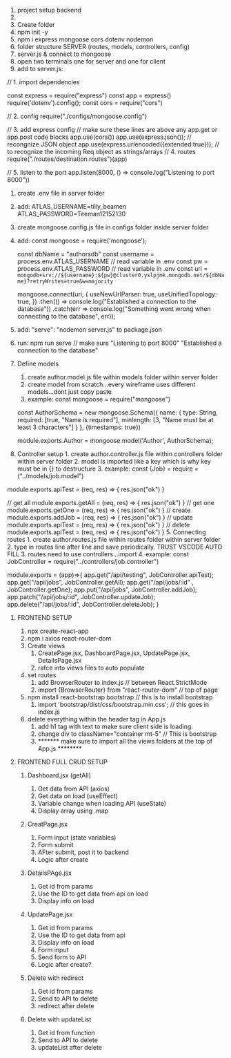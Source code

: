 1. project setup backend
2. 
3. Create folder
4. npm init -y
5. npm i express mongoose cors dotenv nodemon
6. folder structure SERVER (routes, models, controllers, config)
7. server.js & connect to mongoose
8. open two terminals one for server and one for client
9. add to server.js:

// 1. import dependencies

const express = require("express")
const app = express()
require('dotenv').config();
const cors = require("cors")

// 2. config
require("./configs/mongoose.config")

// 3. add express config
// make sure these lines are above any app.get or app.post code blocks
app.use(cors())
app.use(express.json()); // recongnize JSON object
app.use(express.urlencoded({extended:true})); // to recognize the incoming Req object as strings/arrays
// 4. routes
require("./routes/destination.routes")(app)

 // 5. listen to the port
app.listen(8000, () => console.log("Listening to port 8000"))




1.  create .env file in server folder
2.  add:
        ATLAS_USERNAME=tilly_beamen
        ATLAS_PASSWORD=Teeman12152130
3.  create mongoose.config.js file in configs folder inside server folder
4.  add:
    const mongoose = require('mongoose');

    const dbName = "authorsdb"
    const username = process.env.ATLAS_USERNAME // read variable in .env
    const pw = process.env.ATLAS_PASSWORD // read variable in .env
    const uri = `mongodb+srv://${username}:${pw}@cluster0.yslpjmk.mongodb.net/${dbName}?retryWrites=true&w=majority`

    mongoose.connect(uri, {
    useNewUrlParser: true,
    useUnifiedTopology: true, 
})
    .then(() => console.log("Established a connection to the database"))
    .catch(err => console.log("Something went wrong when connecting to the database", err));

1.  add: "serve": "nodemon server.js" to package.json
2.  run: npm run serve // make sure "Listening to port 8000" "Established a connection to the database"
3.  Define models
    1. create author.model.js file within models folder within server folder
    2. create model from scratch...every wireframe uses different models...dont just copy paste
    3. example: 
    const mongoose = require("mongoose")

    const AuthorSchema = new mongoose.Schema({
        name: {
            type: String,
            required: [true, "Name is required"],
            minlength: [3, "Name must be at least 3 characters"]
        }
    }, {timestamps: true})

    module.exports.Author = mongoose.model('Author', AuthorSchema);

4.   Controller setup
    1. create author.controller.js file within controllers folder within server folder
    2. model is imported like a key which is why key must be in {} to destructure 
    3. example: 
   const {Job} = require = ("../models/job.model")

module.exports.apiTest = (req, res) => {
    res.json("ok")
}

// get all
module.exports.getAll = (req, res) => {
    res.json("ok")
}
// get one
module.exports.getOne = (req, res) => {
    res.json("ok")
}
// create
module.exports.addJob = (req, res) => {
    res.json("ok")
}
// update
module.exports.apiTest = (req, res) => {
    res.json("ok")
}
// delete
module.exports.apiTest = (req, res) => {
    res.json("ok")
}
5.    Connecting routes
    1. create author.routes.js file within routes folder within server folder
    2. type in routes line after line and save periodically. TRUST VSCODE AUTO FILL
    3. routes need to use controllers...import
    4. example: 
   const JobController = require("../controllers/job.controller")

module.exports = (app)=>{
    app.get("/api/testing", JobController.apiTest);
    app.get("/api/jobs", JobController.getAll);
    app.get("/api/jobs/:id" , JobController.getOne);
    app.put("/api/jobs", JobController.addJob);
    app.patch("/api/jobs/:id", JobController.updateJob);
    app.delete("/api/jobs/:id", JobController.deleteJob);
}

1.  FRONTEND SETUP
    1. npx create-react-app
    2. npm i axios react-router-dom
    3. Create views
       1. CreatePage.jsx, DashboardPage.jsx, UpdatePage.jsx, DetailsPage.jsx
       2. rafce into views files to auto populate
    4. set routes
       1. add BrowserRouter to index.js // between React.StrictMode
       2. import {BrowserRouter} from "react-router-dom" // top of page
    5. npm install react-bootstrap bootstrap // this is to install bootstrap
        1.  import 'bootstrap/dist/css/bootstrap.min.css'; // this goes in index.js
    6. delete everything within the header tag in App.js
       1. add h1 tag with text to make sure client side is loading.
       2. change div to className="container mt-5" // This is bootstrap
       3. ******* make sure to import all the views folders at the top of App.js ********
 
 
 2. FRONTEND FULL CRUD SETUP
    1. Dashboard.jsx (getAll)
       1. Get data from API (axios)
       2. Get data on load (useEffect)
       3. Variable change when loading API (useState)
       4. Display array using .map

    2. CreatPage.jsx
       1. Form input (state variables)
       2. Form submit
       3. AFter submit, post it to backend
       4. Logic after create

    3. DetailsPAge.jsx
       1. Get id from params
       2. Use the ID to get data from api on load
       3. Display info on load

    4. UpdatePage.jsx
       1. Get id from params
       2. Use the ID to get data from api
       3. Display info on load
       4. Form input
       5. Send form to API
       6. Logic after create?

    5. Delete with redirect
       1. Get id from params
       2. Send to API to delete
       3. redirect after delete

    6. Delete with updateList
       1. Get id from function
       2. Send to API to delete
       3. updateList after delete